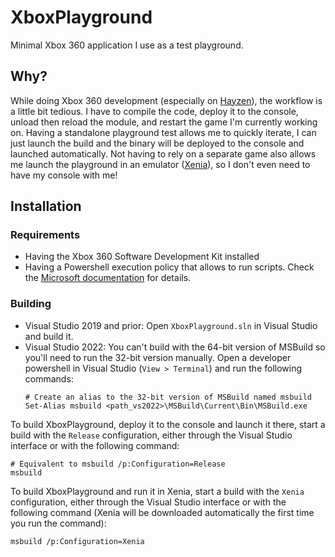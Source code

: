 # XboxPlayground

Minimal Xbox 360 application I use as a test playground.

## Why?

While doing Xbox 360 development (especially on [Hayzen](https://github.com/ClementDreptin/Hayzen)), the workflow is a little bit tedious. I have to compile the code, deploy it to the console, unload then reload the module, and restart the game I'm currently working on.
Having a standalone playground test allows me to quickly iterate, I can just launch the build and the binary will be deployed to the console and launched automatically.
Not having to rely on a separate game also allows me launch the playground in an emulator ([Xenia](https://xenia.jp)), so I don't even need to have my console with me!

## Installation

### Requirements

-   Having the Xbox 360 Software Development Kit installed
-   Having a Powershell execution policy that allows to run scripts. Check the [Microsoft documentation](https://learn.microsoft.com/en-us/powershell/module/microsoft.powershell.core/about/about_execution_policies) for details.

### Building

-   Visual Studio 2019 and prior: Open `XboxPlayground.sln` in Visual Studio and build it.
-   Visual Studio 2022: You can't build with the 64-bit version of MSBuild so you'll need to run the 32-bit version manually. Open a developer powershell in Visual Studio (`View > Terminal`) and run the following commands:
    ```PS1
    # Create an alias to the 32-bit version of MSBuild named msbuild
    Set-Alias msbuild <path_vs2022>\MSBuild\Current\Bin\MSBuild.exe
    ```

To build XboxPlayground, deploy it to the console and launch it there, start a build with the `Release` configuration, either through the Visual Studio interface or with the following command:

```PS1
# Equivalent to msbuild /p:Configuration=Release
msbuild
```

To build XboxPlayground and run it in Xenia, start a build with the `Xenia` configuration, either through the Visual Studio interface or with the following command (Xenia will be downloaded automatically the first time you run the command):

```PS1
msbuild /p:Configuration=Xenia
```
